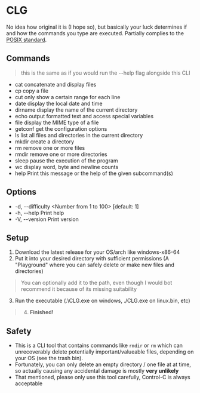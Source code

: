 # CLG
No idea how original it is (I hope so), but basically your luck determines if and how the commands you type are executed.
Partially complies to the [POSIX standard](https://en.wikipedia.org/wiki/POSIX).

## Commands
> this is the same as if you would run the --help flag alongside this CLI
  - cat  concatenate and display files
  - cp  copy a file
  - cut  only show a certain range for each line
  - date  display the local date and time
  - dirname  display the name of the current directory
  - echo     output formatted text and access special variables
  - file     display the MIME type of a file
  - getconf  get the configuration options
  - ls       list all files and directories in the current directory
  - mkdir    create a directory
  - rm       remove one or more files
  - rmdir    remove one or more directories
  - sleep    pause the execution of the program
  - wc       display word, byte and newline counts
  - help     Print this message or the help of the given subcommand(s)

## Options
-   -d, --difficulty <Number from 1 to 100>  [default: 1]
-   -h, --help                               Print help
-   -V, --version                            Print version

## Setup
1. Download the latest release for your OS/arch like windows-x86-64
2. Put it into your desired directory with sufficient permissions (A "Playground" where you can safely delete or make new files and directories)
> You can optionally add it to the path, even though I would bot recommend it because of its missing suitability
3. Run the executable (.\CLG.exe on windows, ./CLG.exe on linux.bin, etc)<!-- check this later -->
> 4. **Finished!**

## Safety
- This is a CLI tool that contains commands like `rmdir` or `rm` which can unrecoverably delete potentially important/valueable files, depending on your OS (see the trash bin).
- Fortunately, you can only delete an empty directory / one file at at time, so actually causing any accidental damage is mostly **very unlikely**
- That mentioned, please only use this tool carefully, Control-C is always acceptable
